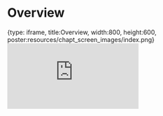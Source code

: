 # Overview
 
{type: iframe, title:Overview, width:800, height:600, poster:resources/chapt_screen_images/index.png}
![](https://jhudatascience.org/AnVIL_Book_WDL/no_toc/index.html)
 

 
